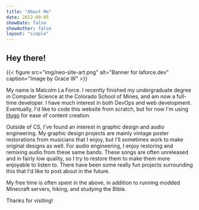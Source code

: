 ```yaml
---
title: "About Me"
date: 2022-09-05
showDate: false
showAuthor: false
layout: "simple"
---
```


## Hey there!

{{< figure
    src="img/neo-site-art.png"
    alt="Banner for laforce.dev"
    caption="Image by Grace W"
    >}}

My name is Malcolm La Force. I recently finished my undergraduate degree in Computer Science at the Colorado School of Mines, and am now a full-time developer. I have much interest in both DevOps and web development. Eventually, I'd like to code this website from scratch, but for now I'm using [Hugo](https://gohugo.io/) for ease of content creation.

Outside of CS, I've found an interest in graphic design and audio engineering. My graphic design projects are mainly vintage poster restorations from musicians that I enjoy, but I'll sometimes work to make original designs as well. For audio engineering, I enjoy restoring and remixing audio from these same bands. These songs are often unreleased and in fairly low quality, so I try to restore them to make them more enjoyable to listen to. There have been some really fun projects surrounding this that I'd like to post about in the future.

My free time is often spent in the above, in addition to running modded Minecraft servers, hiking, and studying the Bible.

Thanks for visiting!
